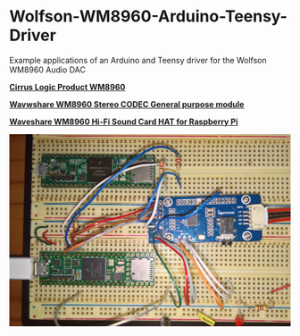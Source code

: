 # Wolfson-WM8960-Arduino-Teensy-Driver
Example applications of an Arduino and Teensy driver for the Wolfson WM8960 Audio DAC

[**Cirrus Logic Product WM8960**](https://www.cirrus.com/products/wm8960/) 

[**Wavwshare WM8960 Stereo CODEC General purpose module**](https://www.waveshare.com/wm8960-audio-board.htm)

[**Waveshare WM8960 Hi-Fi Sound Card HAT for Raspberry Pi**](https://www.waveshare.com/wm8960-audio-hat.htm)

<p align="left">
<img src="images/wm8960.jpg" width="600" />  
 
<br>
